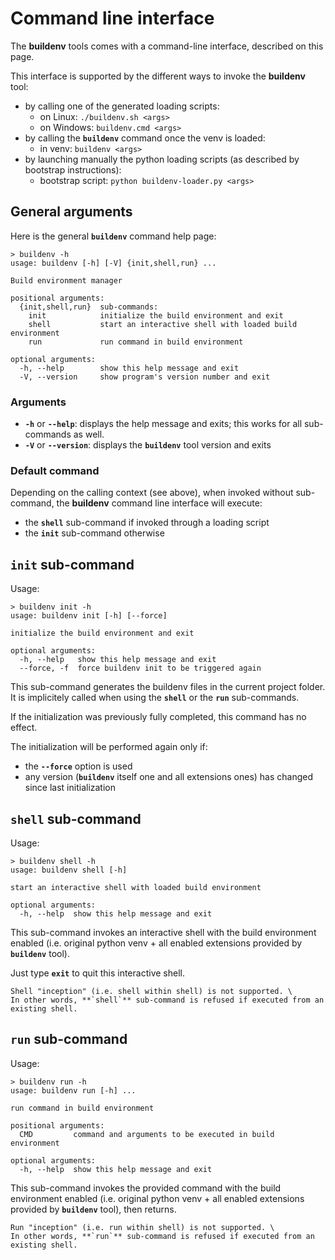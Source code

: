 # Command line interface

The **buildenv** tools comes with a command-line interface, described on this page.

This interface is supported by the different ways to invoke the **buildenv** tool:
* by calling one of the generated loading scripts:
  * on Linux: `./buildenv.sh <args>`
  * on Windows: `buildenv.cmd <args>`
* by calling the **`buildenv`** command once the venv is loaded:
  * in venv: `buildenv <args>`
* by launching manually the python loading scripts (as described by bootstrap instructions):
  * bootstrap script: `python buildenv-loader.py <args>`

## General arguments

Here is the general **`buildenv`** command help page:

```
> buildenv -h
usage: buildenv [-h] [-V] {init,shell,run} ...

Build environment manager

positional arguments:
  {init,shell,run}  sub-commands:
    init            initialize the build environment and exit
    shell           start an interactive shell with loaded build environment
    run             run command in build environment

optional arguments:
  -h, --help        show this help message and exit
  -V, --version     show program's version number and exit
```

### Arguments

* **`-h`** or **`--help`**: displays the help message and exits; this works for all sub-commands as well.
* **`-V`** or **`--version`**: displays the **`buildenv`** tool version and exits

### Default command

Depending on the calling context (see above), when invoked without sub-command, the **buildenv** command line interface will execute:

* the **`shell`** sub-command if invoked through a loading script
* the **`init`** sub-command otherwise

## `init` sub-command

Usage:
```
> buildenv init -h
usage: buildenv init [-h] [--force]

initialize the build environment and exit

optional arguments:
  -h, --help   show this help message and exit
  --force, -f  force buildenv init to be triggered again
```

This sub-command generates the buildenv files in the current project folder. It is implicitely called when using the **`shell`** or the **`run`** sub-commands.

If the initialization was previously fully completed, this command has no effect.

The initialization will be performed again only if:
* the **`--force`** option is used
* any version (**`buildenv`** itself one and all extensions ones) has changed since last initialization

## `shell` sub-command

Usage:
```
> buildenv shell -h
usage: buildenv shell [-h]

start an interactive shell with loaded build environment

optional arguments:
  -h, --help  show this help message and exit
```

This sub-command invokes an interactive shell with the build environment enabled (i.e. original python venv + all enabled extensions provided by **`buildenv`** tool).

Just type **`exit`** to quit this interactive shell.

````{warning}
Shell "inception" (i.e. shell within shell) is not supported. \
In other words, **`shell`** sub-command is refused if executed from an existing shell.
````

## `run` sub-command

Usage:
```
> buildenv run -h
usage: buildenv run [-h] ...

run command in build environment

positional arguments:
  CMD         command and arguments to be executed in build environment

optional arguments:
  -h, --help  show this help message and exit
```

This sub-command invokes the provided command with the build environment enabled (i.e. original python venv + all enabled extensions provided by **`buildenv`** tool), then returns.

````{warning}
Run "inception" (i.e. run within shell) is not supported. \
In other words, **`run`** sub-command is refused if executed from an existing shell.
````
